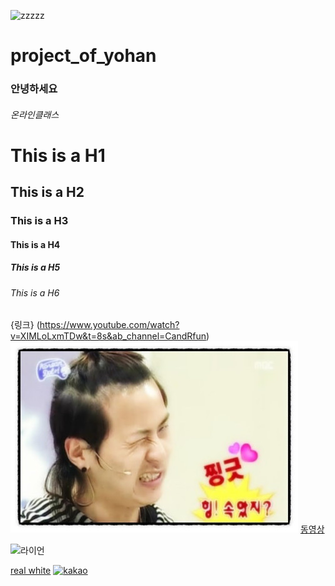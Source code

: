 ![zzzzz](https://user-images.githubusercontent.com/80081717/110884159-f8703b00-8327-11eb-8c72-7506d0c4991b.jpeg)
# project_of_yohan
### 안녕하세요
###### 온라인클래스
# This is a H1
## This is a H2
### This is a H3
#### This is a H4
##### This is a H5
###### This is a H6
{링크} (https://www.youtube.com/watch?v=XIMLoLxmTDw&t=8s&ab_channel=CandRfun)
![](https://github.com/jongin4127/project_of_yohan/blob/main/zzzzz.jpeg?raw=true)
[동영상](https://www.youtube.com/watch?v=5aTwJEW_Se4)


![라이언](https://search.pstatic.net/common/?src=http%3A%2F%2Fcafefiles.naver.net%2FMjAxODAzMDRfMjAz%2FMDAxNTIwMDk0ODg3NjI2.dsEJLwzghUEtqRUpq5eQnddzHkBnptkNduwoxMhQZc0g.e6WGYcEFdxyHH6bjE2Mkg-B6gXV-E9ulNSwrFRFEJE8g.PNG.uknowwhat21%2F%25C8%25C4%25B5%25E5_%25B6%25F3%25C0%25CC%25BE%25F0.png&type=sc960_832)


[real white](https://www.youtube.com/watch?v=QggJzZdIYPI)
[![kakao](https://search.pstatic.net/common/?src=http%3A%2F%2Fcafefiles.naver.net%2FMjAxNjEyMjNfNTcg%2FMDAxNDgyNDczMzQ1OTA3.k4Lbq6Y8Dliz2ZrRshJYR7vL0fJC49rMgexbgYZqWXYg.qm3H5kGgID90FgEt8uhmkk_L3XhdGhwaIYyvXfgtJNEg.PNG.dark_pig%2F1482447168912.png&type=sc960_832)](https://www.youtube.com/watch?v=1-w12ynDrxE)
